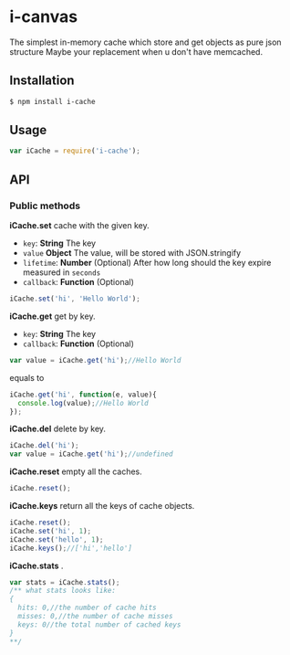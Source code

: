 # i-canvas

The simplest in-memory cache which store and get objects as pure json structure
Maybe your replacement when u don't have memcached.

## Installation

```bash
$ npm install i-cache
```

## Usage
```js
var iCache = require('i-cache');
```

## API

### Public methods

**iCache.set** cache with the given key.

* `key`: **String** The key
* `value` **Object** The value, will be stored with JSON.stringify
* `lifetime`: **Number** (Optional) After how long should the key expire measured in `seconds`
* `callback`: **Function** (Optional) 

```js
iCache.set('hi', 'Hello World');
```

**iCache.get** get by key.

* `key`: **String** The key
* `callback`: **Function** (Optional) 

```js
var value = iCache.get('hi');//Hello World
```

equals to

```js
iCache.get('hi', function(e, value){
  console.log(value);//Hello World
});
```

**iCache.del** delete by key.
```js
iCache.del('hi');
var value = iCache.get('hi');//undefined
```

**iCache.reset** empty all the caches.
```js
iCache.reset();
```

**iCache.keys** return all the keys of cache objects.
```js
iCache.reset();
iCache.set('hi', 1);
iCache.set('hello', 1);
iCache.keys();//['hi','hello']
```

**iCache.stats** .
```js
var stats = iCache.stats();
/** what stats looks like:
{
  hits: 0,//the number of cache hits
  misses: 0,//the number of cache misses
  keys: 0//the total number of cached keys 
}
**/
```
